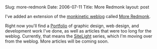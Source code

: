 Slug: more-redmonk
Date: 2006-07-11
Title: More Redmonk
layout: post

I&#39;ve added an extension of the [monkinetic weblog](http://redmonk.net) called [More Redmonk](http://redmonk.net/more/).

Right now you&#39;ll find a [Portfolio](http://redmonk.net/more/portfolio) of graphic design, web design, and development work I&#39;ve done, as well as articles that were too long for the weblog. Currently, that means the [SiteLight](http://redmonk.net/more/sitelight) series, which I&#39;m moving over from the weblog. More articles will be coming soon.
